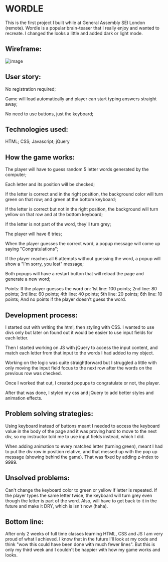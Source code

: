 

# WORDLE

This is the first project I built while at General Assembly SEI London (remote). Wordle is a popular brain-teaser that I really enjoy and wanted to recreate. I changed the looks a little and added dark or light mode.

## Wireframe:
![image](https://media.git.generalassemb.ly/user/44792/files/bbbd430e-0a6d-4191-aed8-746f43955e70)


## User story:

No registration required;

Game will load automatically and player can start typing answers straight away;

No need to use buttons, just the keyboard;

## Technologies used:

HTML;
CSS;
Javascript;
jQuery


## How the game works:

The player will have to guess random 5 letter words generated by the computer;

Each letter and its position will be checked;

If the letter is correct and in the right position, the background color will turn green on that row; and green at the bottom keyboard;

If the letter is correct but not in the right position, the background will turn yellow on that row and at the bottom keyboard;

If the letter is not part of the word, they'll turn grey;

The player will have 6 tries;

When the player guesses the correct word, a popup message will come up saying "Congratulations";

If the player reaches all 6 attempts without guessing the word, a popup will show a "I'm sorry, you lost" message;

Both popups will have a restart button that will reload the page and generate a new word;

Points:
If the player guesses the word on:
1st line: 100 points;
2nd line: 80 points;
3rd line: 60 points;
4th line: 40 points;
5th line: 20 points;
6th line: 10 points;
And no points if the player doesn't guess the word.


## Development process:

I started out with writing the html, then styling with CSS. I wanted to use divs only but later on found out it would be easier to use input fields for each letter.

Then I started working on JS with jQuery to access the input content, and match each letter from that input to the words I had added to my object.

Working on the logic was quite straightforward but I struggled a little with only moving the input field focus to the next row after the words on the previous row was checked.

Once I worked that out, I created popups to congratulate or not, the player.

After that was done, I styled my css and jQuery to add better styles and animation effects.


## Problem solving strategies:

Using keyboard instead of buttons meant I needed to access the keyboard value in the body of the page and it was proving hard to move to the next div, so my instructor told me to use input fields instead, which I did.

When adding animation to every matched letter (turning green), meant I had to put the div row in position relative, and that messed up with the pop up message (showing behind the game). That was fixed by adding z-index to 9999.


## Unsolved problems:

Can't change the keyboard color to green or yellow if letter is repeated. If the player types the same letter twice, the keyboard will turn grey even though the letter is part of the word.
Also, will have to get back to it in the future and make it DRY, which is isn't now (haha).


## Bottom line:

After only 2 weeks of full time classes learning HTML, CSS and JS I am very proud of what I achieved. I know that in the future I'll look at my code and think "wow this could have been done with much fewer lines". But this is only my third week and I couldn't be happier with how my game works and looks.
